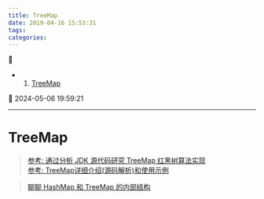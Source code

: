 ```yaml
---
title: TreeMap
date: 2019-04-16 15:53:31
tags: 
categories: 
---
```


💠

- 1. [TreeMap](#treemap)

💠 2024-05-06 19:59:21
****************************************
# TreeMap
> [参考: 通过分析 JDK 源代码研究 TreeMap 红黑树算法实现](https://www.ibm.com/developerworks/cn/java/j-lo-tree/index.html)  
> [参考: TreeMap详细介绍(源码解析)和使用示例](http://www.cnblogs.com/skywang12345/p/3310928.html)  

> [聊聊 HashMap 和 TreeMap 的内部结构](http://mp.weixin.qq.com/s?__biz=MzAxNjk4ODE4OQ==&mid=2247488637&idx=3&sn=ee2d6e2101368a424b6a485f0d644e1a&chksm=9bed350fac9abc1954d704d9b94edf805ef56ce82e3a99f6f316c899de1dc6f06722d7927eb5&mpshare=1&scene=1&srcid=&sharer_sharetime=1586600321631&sharer_shareid=246c4b52c1cb45eaa580c985c95107f3#rd)

